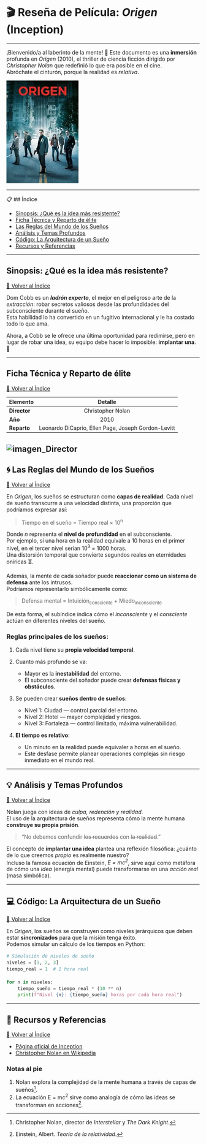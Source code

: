 # &#127916; Reseña de Película: *Origen* (Inception)
---
¡Bienvenido/a al laberinto de la mente! &#129327; 
Este documento es una **inmersión** profunda en *Origen* (2010), el thriller de ciencia ficción dirigido por *Christopher Nolan* que redefinió lo que era posible en el cine.  
Abróchate el cinturón, porque la realidad es *relativa*. 

![ORIGEN](img/origen.jpg "Caratula de Origen")

---

&#128203; ## Índice 
* [Sinopsis: ¿Qué es la idea más resistente?](#sinopsis-qué-es-la-idea-más-resistente)
* [Ficha Técnica y Reparto de élite](#ficha-técnica-y-reparto-de-élite)
* [Las Reglas del Mundo de los Sueños](#las-reglas-del-mundo-de-los-sueños)
* [Análisis y Temas Profundos](#análisis-y-temas-profundos)
* [Código: La Arquitectura de un Sueño](#código-la-arquitectura-de-un-sueño)
* [Recursos y Referencias](#recursos-y-referencias)

---

## Sinopsis: ¿Qué es la idea más resistente?
[ &#128316; Volver al Índice](#índice)

Dom Cobb es un ***ladrón experto***, el mejor en el peligroso arte de la *extracción*: robar secretos valiosos desde las profundidades del subconsciente durante el sueño.  
Esta habilidad lo ha convertido en un fugitivo internacional y le ha costado todo lo que ama.  

Ahora, a Cobb se le ofrece una última oportunidad para redimirse, pero en lugar de robar una idea, su equipo debe hacer lo imposible: **implantar una**. 💭

---
## Ficha Técnica y Reparto de élite
[ &#128316; Volver al Índice](#índice)


| Elemento | Detalle | 
|:--|:--:|
| **Director** | Christopher Nolan | 
| **Año** | 2010 |  |
| **Reparto** | Leonardo DiCaprio, Ellen Page, Joseph Gordon-Levitt |

![imagen_Director](https://resizing.flixster.com/_4EbT_ZmShngp1D312398D9EW5o=/218x280/v2/https://resizing.flixster.com/-XZAfHZM39UwaGJIFWKAE8fS0ak=/v3/t/assets/233377_v9_bb.jpg "Christopher Nolan") 
---

## 🌀 Las Reglas del Mundo de los Sueños
[&#128316; Volver al Índice](#índice)

En *Origen*, los sueños se estructuran como **capas de realidad**. Cada nivel de sueño transcurre a una velocidad distinta, una proporción que podríamos expresar así:

> Tiempo en el sueño = Tiempo real × 10<sup>n</sup>

Donde *n* representa el **nivel de profundidad** en el subconsciente.  
Por ejemplo, si una hora en la realidad equivale a 10 horas en el primer nivel, en el tercer nivel serían 10<sup>3</sup> = 1000 horas.  
Una distorsión temporal que convierte segundos reales en eternidades oníricas ⏳.  

Además, la mente de cada soñador puede **reaccionar como un sistema de defensa** ante los intrusos.  
Podríamos representarlo simbólicamente como:

> Defensa mental = Intuición<sub>consciente</sub> + Miedo<sub>inconsciente</sub>

De esta forma, el subíndice indica cómo el *inconsciente* y el *consciente* actúan en diferentes niveles del sueño.

### Reglas principales de los sueños:
1. Cada nivel tiene su **propia velocidad temporal**.
2. Cuanto más profundo se va:
   - Mayor es la **inestabilidad** del entorno.
   - El subconsciente del soñador puede crear **defensas físicas y obstáculos**.
3. Se pueden crear **sueños dentro de sueños**:
   - Nivel 1: Ciudad — control parcial del entorno.  
   - Nivel 2: Hotel — mayor complejidad y riesgos.  
   - Nivel 3: Fortaleza — control limitado, máxima vulnerabilidad.

4. **El tiempo es relativo**:
   - Un minuto en la realidad puede equivaler a horas en el sueño.  
   - Este desfase permite planear operaciones complejas sin riesgo inmediato en el mundo real.


---
## &#128161; Análisis y Temas Profundos
[&#128316; Volver al Índice](#índice)

Nolan juega con ideas de *culpa, redención y realidad*.  
El uso de la arquitectura de sueños representa cómo la mente humana **construye su propia prisión**.  

> “No debemos confundir ~~los recuerdos~~ con ~~la realidad~~.”

El concepto de **implantar una idea** plantea una reflexión filosófica: ¿cuánto de lo que creemos *propio* es realmente nuestro?  
Incluso la famosa ecuación de Einstein, *E = mc<sup>2</sup>*, sirve aquí como metáfora de cómo una *idea* (energía mental) puede transformarse en una *acción real* (masa simbólica).

---

## &#128187; Código: La Arquitectura de un Sueño
[&#128316; Volver al Índice](#índice)

En *Origen*, los sueños se construyen como niveles jerárquicos que deben estar **sincronizados** para que la misión tenga éxito.  
Podemos simular un cálculo de los tiempos en Python:

```python
# Simulación de niveles de sueño
niveles = [1, 2, 3]
tiempo_real = 1  # 1 hora real

for n in niveles:
    tiempo_sueño = tiempo_real * (10 ** n)
    print(f"Nivel {n}: {tiempo_sueño} horas por cada hora real")
```

---

## &#128221; Recursos y Referencias
[&#128316; Volver al Índice](#índice)

- [Página oficial de Inception](https://www.warnerbros.com/movies/inception)
- [Christopher Nolan en Wikipedia](https://es.wikipedia.org/wiki/Christopher_Nolan)

### Notas al pie
1. Nolan explora la complejidad de la mente humana a través de capas de sueños[^1].
2. La ecuación E = mc<sup>2</sup> sirve como analogía de cómo las ideas se transforman en acciones[^2].

[^1]: Christopher Nolan, director de *Interstellar* y *The Dark Knight*.  
[^2]: Einstein, Albert. *Teoría de la relatividad*.
